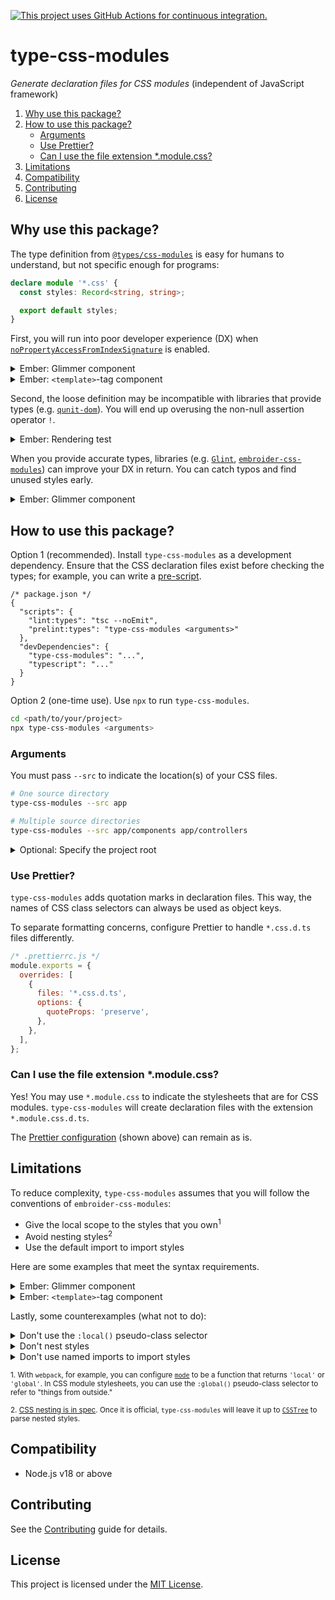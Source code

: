 [![This project uses GitHub Actions for continuous integration.](https://github.com/ijlee2/embroider-css-modules/actions/workflows/ci.yml/badge.svg)](https://github.com/ijlee2/embroider-css-modules/actions/workflows/ci.yml)

# type-css-modules

_Generate declaration files for CSS modules_ (independent of JavaScript framework)

1. [Why use this package?](#why-use-this-package)
1. [How to use this package?](#how-to-use-this-package)
    - [Arguments](#arguments)
    - [Use Prettier?](#use-prettier)
    - [Can I use the file extension \*.module.css?](#can-i-use-the-file-extension-modulecss)
1. [Limitations](#limitations)
1. [Compatibility](#compatibility)
1. [Contributing](#contributing)
1. [License](#license)


## Why use this package?

The type definition from [`@types/css-modules`](https://www.npmjs.com/package/@types/css-modules) is easy for humans to understand, but not specific enough for programs:

```ts
declare module '*.css' {
  const styles: Record<string, string>;

  export default styles;
}
```

First, you will run into poor developer experience (DX) when [`noPropertyAccessFromIndexSignature`](https://www.typescriptlang.org/tsconfig#noPropertyAccessFromIndexSignature) is enabled.

<details>

<summary>Ember: Glimmer component</summary>

```hbs
{{! app/components/ui/page.hbs }}
{{! This should work, but results in an error. }}
<div class={{this.styles.container}}>
  {{!-- ↳ Property 'container' comes from an index signature, so it must be accessed with {{get ... 'container'}}. --}}
</div>

{{! A workaround }}
<div class={{get this.styles "container"}}>
</div>
```

</details>

<details>

<summary>Ember: <code>&lt;template&gt;</code>-tag component</summary>

```ts
/* app/components/ui/page.gts */
import styles from './page.css';

<template>
  // This should work, but results in an error.
  <div class={{styles.container}}>
    // ↳ Property 'container' comes from an index signature, so it must be accessed with ['container'].
  </div>

  // A workaround
  <div class={{styles['container']}}>
  </div>
</template>
```

</details>

Second, the loose definition may be incompatible with libraries that provide types (e.g. [`qunit-dom`](https://github.com/mainmatter/qunit-dom)). You will end up overusing the non-null assertion operator `!`.

<details>

<summary>Ember: Rendering test</summary>

```ts
/* tests/integration/components/ui/page-test.ts */
import styles from 'app/components/ui/page.css';

// This should work, but results in an error.
assert
  .dom('[data-test-container]')
  .hasClass(styles.container);
    // ↳ Argument of type 'string | undefined' is not assignable to parameter of type 'string | RegExp'.
    //   Type 'undefined' is not assignable to 'string | RegExp'.

// A workaround
assert
  .dom('[data-test-container]')
  .hasClass(styles['container']!);
```

</details>

When you provide accurate types, libraries (e.g. [`Glint`](https://typed-ember.gitbook.io/glint/), [`embroider-css-modules`](https://github.com/ijlee2/embroider-css-modules/tree/main/embroider-css-modules)) can improve your DX in return. You can catch typos and find unused styles early.

<details>

<summary>Ember: Glimmer component</summary>

```hbs
{{! app/components/ui/page.hbs }}
<div class={{local this.styles "ontainer"}}> {{! ⚠️ Property 'ontainer' is missing }}
  <h1 class={{this.styles.head}}> {{! ⚠️ Property 'head' does not exist }}
    {{@title}}
  </h1>

  <div class={{local this.style "body"}}> {{! ⚠️ Did you mean 'styles'? }}
    {{yield}}
  </div>
</div>
```

</details>


## How to use this package?

Option 1 (recommended). Install `type-css-modules` as a development dependency. Ensure that the CSS declaration files exist before checking the types; for example, you can write a [pre-script](https://docs.npmjs.com/cli/v9/using-npm/scripts#pre--post-scripts).

```json5
/* package.json */
{
  "scripts": {
    "lint:types": "tsc --noEmit",
    "prelint:types": "type-css-modules <arguments>"
  },
  "devDependencies": {
    "type-css-modules": "...",
    "typescript": "..."
  }
}
```

Option 2 (one-time use). Use `npx` to run `type-css-modules`.

```sh
cd <path/to/your/project>
npx type-css-modules <arguments>
```


### Arguments

You must pass `--src` to indicate the location(s) of your CSS files.


```sh
# One source directory
type-css-modules --src app

# Multiple source directories
type-css-modules --src app/components app/controllers
```

<details>

<summary>Optional: Specify the project root</summary>

Pass `--root` to run the codemod on a project somewhere else (i.e. not in the current directory).

```sh
npx type-css-modules --root <path/to/your/project>
```

</details>


### Use Prettier?

`type-css-modules` adds quotation marks in declaration files. This way, the names of CSS class selectors can always be used as object keys.

To separate formatting concerns, configure Prettier to handle `*.css.d.ts` files differently.

```js
/* .prettierrc.js */
module.exports = {
  overrides: [
    {
      files: '*.css.d.ts',
      options: {
        quoteProps: 'preserve',
      },
    },
  ],
};
```


### Can I use the file extension \*.module.css?

Yes! You may use `*.module.css` to indicate the stylesheets that are for CSS modules. `type-css-modules` will create declaration files with the extension `*.module.css.d.ts`.

The [Prettier configuration](#use-prettier) (shown above) can remain as is.


## Limitations

To reduce complexity, `type-css-modules` assumes that you will follow the conventions of `embroider-css-modules`:

- Give the local scope to the styles that you own<sup>1</sup>
- Avoid nesting styles<sup>2</sup>
- Use the default import to import styles

Here are some examples that meet the syntax requirements.

<details>

<summary>Ember: Glimmer component</summary>

```css
/* app/components/ui/page.css */
.container {
  display: grid;
  grid-template-areas:
    "header"
    "body";
  grid-template-columns: 1fr;
  grid-template-rows: auto 1fr;
  height: calc(100% - 3em);
  overflow-y: auto;
  padding: 1.5rem 1rem;
  scrollbar-gutter: stable;
}

.header {
  grid-area: header;
}

.body {
  grid-area: body;
}
```

```hbs
{{! app/components/ui/page.hbs }}
<div class={{local this.styles "container"}}>
  <h1 class={{this.styles.header}}>
    {{@title}}
  </h1>

  <div class="{{this.styles.body}}">
    {{yield}}
  </div>
</div>
```

```ts
/* app/components/ui/page.ts */
import Component from '@glimmer/component';

import styles from './page.css';

export default class UiPageComponent extends Component {
  styles = styles;
}
```

</details>

<details>

<summary>Ember: <code>&lt;template&gt;</code>-tag component</summary>

```ts
/* app/components/ui/page.gts */
import { local } from 'embroider-css-modules';

import styles from './page.css';

<template>
  <div class={{local styles "container"}}>
    <h1 class={{styles.header}}>
      {{@title}}
    </h1>

    <div class="{{styles.body}}">
      {{yield}}
    </div>
  </div>
</template>
```

</details>

Lastly, some counterexamples (what not to do):

<details>

<summary>Don't use the <code>:local()</code> pseudo-class selector</summary>

```css
/* app/components/ui/page.css */
:local(.container) {
  display: grid;
  grid-template-areas:
    "header"
    "body";
  grid-template-columns: 1fr;
  grid-template-rows: auto 1fr;
  height: calc(100% - 3em);
  overflow-y: auto;
  padding: 1.5rem 1rem;
  scrollbar-gutter: stable;
}

:local(.header) {
  grid-area: header;
}

:local(.body) {
  grid-area: body;
}
```

</details>

<details>

<summary>Don't nest styles</summary>

```css
/* app/components/ui/page.css */
.container {
  display: grid;
  grid-template-areas:
    "header"
    "body";
  grid-template-columns: 1fr;
  grid-template-rows: auto 1fr;
  height: calc(100% - 3em);
  overflow-y: auto;
  padding: 1.5rem 1rem;
  scrollbar-gutter: stable;

  .header {
    grid-area: header;
  }

  .body {
    grid-area: body;
  }
}
```

</details>

<details>

<summary>Don't use named imports to import styles</summary>

```ts
/* app/components/ui/page.gts */
import { container, header, body } from './page.css';

<template>
  <div class={{container}}>
    <h1 class={{header}}>
      {{@title}}
    </h1>

    <div class="{{body}}">
      {{yield}}
    </div>
  </div>
</template>
```

</details>

<sup>1. With `webpack`, for example, you can configure [`mode`](https://webpack.js.org/loaders/css-loader/#mode) to be a function that returns `'local'` or `'global'`. In CSS module stylesheets, you can use the `:global()` pseudo-class selector to refer to "things from outside."</sup>

<sup>2. [CSS nesting is in spec](https://www.w3.org/TR/css-nesting-1/). Once it is official, `type-css-modules` will leave it up to [`CSSTree`](https://github.com/csstree/csstree) to parse nested styles.


## Compatibility

- Node.js v18 or above


## Contributing

See the [Contributing](../../CONTRIBUTING.md) guide for details.


## License

This project is licensed under the [MIT License](LICENSE.md).
